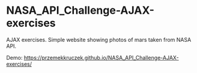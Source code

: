 # NASA_API_Challenge-AJAX-exercises

AJAX exercises. Simple website showing photos of mars taken from NASA API.

Demo: https://przemekkruczek.github.io/NASA_API_Challenge-AJAX-exercises/

